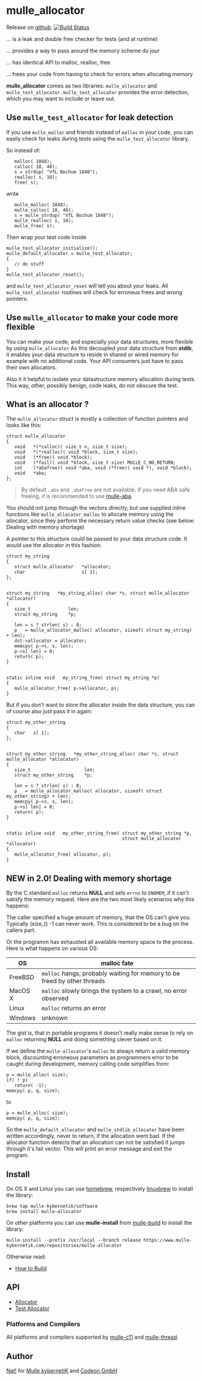 # mulle_allocator

Release on [github](//github.com/mulle-nat/mulle-allocator): [![Build Status](https://travis-ci.org/mulle-nat/mulle-allocator.svg?branch=release)](https://travis-ci.org/mulle-nat/mulle-allocator)

... is a leak and double free checker for tests (and at runtime)

... provides a way to pass around the memory scheme du jour

... has identical API to malloc, realloc, free

... frees your code from having to check for errors when allocating memory


**mulle_allocator** comes as two libraries: `mulle_allocator` and
`mulle_test_allocator`. `mulle_test_allocator` provides the error detection,
which you may want to include or leave out.


##  Use `mulle_test_allocator` for leak detection

If you use `mulle_malloc` and friends instead of `malloc` in your code,
you can easily check for leaks during tests using the `mulle_test_allocator`
library.

So instead of:

```
   malloc( 1848);
   calloc( 18, 48);
   s = strdup( "VfL Bochum 1848");
   realloc( s, 18);
   free( s);
```

write

```
   mulle_malloc( 1848);
   mulle_calloc( 18, 48);
   s = mulle_strdup( "VfL Bochum 1848");
   mulle_realloc( s, 18);
   mulle_free( s);
```


Then wrap your test code inside

```
mulle_test_allocator_initialize();
mulle_default_allocator = mulle_test_allocator;
{
   // do stuff
}
mulle_test_allocator_reset();
```

and `mulle_test_allocator_reset` will tell you about your leaks.
All `mulle_test_allocator` routines will check for erroneus frees and
wrong pointers.


##  Use `mulle_allocator` to make your code more flexible

You can make your code, and especially your data structures, more flexible by
using `mulle_allocator` As this decoupled your data structure from **stdib**, it
enables your data structure to reside in shared or wired memory for example
with no additional code. Your API consumers just have to pass their own
allocators.

Also it it helpful to isolate your datastructure memory allocation during tests.
This way, other, possibly benign, code leaks, do not obscure the test.


## What is an allocator ?

The `mulle_allocator` struct is mostly a collection of function pointers and
looks like this:

```
struct mulle_allocator
{
   void   *(*calloc)( size_t n, size_t size);
   void   *(*realloc)( void *block, size_t size);
   void   (*free)( void *block);
   void   (*fail)( void *block, size_t size) MULLE_C_NO_RETURN;
   int    (*abafree)( void *aba, void (*free)( void *), void *block);
   void   *aba;
};
```

> By default `.aba` and `.abafree` are not available.
> If you need ABA safe freeing, it is recommended to use [mulle-aba](//www.mulle-kybernetik.com/software/git/mulle-aba/).

You should not jump through the vectors directly, but use
supplied inline functions like `mulle_allocator_malloc` to allocate memory
using the allocator, since they perform the necessary return value checks 
(see below: Dealing with memory shortage)

A pointer to this structure could be passed to your data structure code. It
would use the allocator in this fashion:

```
struct my_string
{
   struct mulle_allocator   *allocator;
   char                     s[ 1];
};


struct my_string   *my_string_alloc( char *s, struct mulle_allocator *allocator)
{
   size_t              len;
   struct my_string    *p;

   len = s ? strlen( s) : 0;
   p   = mulle_allocator_malloc( allocator, sizeof( struct my_string) + len);
   dst->allocator = allocator;
   memcpy( p->s, s, len);
   p->s[ len] = 0;
   return( p);
}


static inline void   my_string_free( struct my_string *p)
{
   mulle_allocator_free( p->allocator, p);
}

```

But if you don't want to store the allocator inside the data structure, you
can of course also just pass it in again:

```
struct my_other_string
{
   char   s[ 1];
};


struct my_other_string   *my_other_string_alloc( char *s, struct mulle_allocator *allocator)
{
   size_t                    len;
   struct my_other_string    *p;

   len = s ? strlen( s) : 0;
   p   = mulle_allocator_malloc( allocator, sizeof( struct my_other_string) + len);
   memcpy( p->s, s, len);
   p->s[ len] = 0;
   return( p);
}


static inline void   my_other_string_free( struct my_other_string *p,
                                           struct mulle_allocator *allocator)
{
   mulle_allocator_free( allocator, p);
}
```

##  NEW in 2.0! Dealing with memory shortage

By the C standard `malloc` returns **NULL** and sets `errno` to `ENOMEM`, if 
it can't satisfy the memory request. Here are the two most likely scenarios why 
this happens:

The caller specified a huge amount of memory, that the OS can't give you. 
Typically (size_t) -1 can never work. This is considered to be a bug on the 
callers part.

Or the programm has exhausted all available memory space to the process. Here 
is what happens on various OS:

OS                |  malloc fate
------------------|-------------------------------------------
FreeBSD           | `malloc` hangs, probably waiting for memory to be freed by other threads
MacOS X           | `malloc` slowly brings the system to a crawl, no error observed
Linux             | `malloc` returns an error
Windows           | unknown

The gist is, that in portable programs it doesn't really make sense to rely
on `malloc` returning **NULL** and doing something clever based on it.  

If we define the `mulle-allocator`'s `malloc` to always return a valid memory 
block, discounting erroneous parameters as programmers error to be caught 
during development, memory calling code simplifies from:

```
p = mulle_alloc( size);
if( ! p)
   return( -1);
memcpy( p, q, size);
```

to

```
p = mulle_alloc( size);
memcpy( p, q, size);
```

So the `mulle_default_allocator` and `mulle_stdlib_allocator` have been written
accordingly, never to return, if the allocation went bad. If the allocator
function detects that an allocation can not be satisfied it jumps through it's
fail vector. This will print an error message and exit the program.


## Install

On OS X and Linux you can use
[homebrew](//brew.sh), respectively
[linuxbrew](//linuxbrew.sh)
to install the library:

```
brew tap mulle-kybernetik/software
brew install mulle-allocator
```

On other platforms you can use **mulle-install** from
[mulle-build](//www.mulle-kybernetik.com/software/git/mulle-build)
to install the library:

```
mulle-install --prefix /usr/local --branch release https://www.mulle-kybernetik.com/repositories/mulle-allocator
```


Otherwise read:

* [How to Build](dox/BUILD.md)


## API

* [Allocator](dox/API_ALLOCATOR.md)
* [Test Allocator](dox/API_TEST_ALLOCATOR.md)


### Platforms and Compilers

All platforms and compilers supported by
[mulle-c11](//www.mulle-kybernetik.com/software/git/mulle-c11/) and
[mulle-thread](//www.mulle-kybernetik.com/software/git/mulle-thread/).


## Author

[Nat!](//www.mulle-kybernetik.com/weblog) for
[Mulle kybernetiK](//www.mulle-kybernetik.com) and
[Codeon GmbH](//www.codeon.de)
